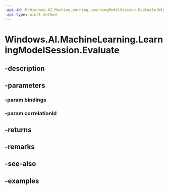 ```yaml
---
-api-id: M:Windows.AI.MachineLearning.LearningModelSession.Evaluate(Windows.AI.MachineLearning.LearningModelBinding,System.String)
-api-type: winrt method
---
```


<!-- Method syntax.
public LearningModelEvaluationResult LearningModelSession.Evaluate(LearningModelBinding bindings, String correlationId)
-->

# Windows.AI.MachineLearning.LearningModelSession.Evaluate

## -description

## -parameters
### -param bindings

### -param correlationId

## -returns

## -remarks

## -see-also

## -examples

